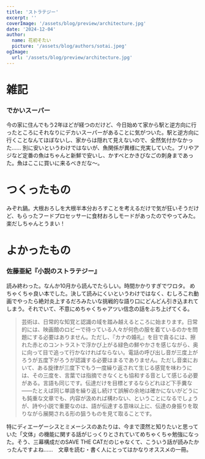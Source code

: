 ```yaml
---
title: 'ストラテジー'
excerpt: ''
coverImage: '/assets/blog/preview/architecture.jpg'
date: '2024-12-04'
author:
  name: 花初そたい
  picture: '/assets/blog/authors/sotai.jpeg'
ogImage:
  url: '/assets/blog/preview/architecture.jpg'
---
```

# 雑記
### でかいスーパー
今の家に住んでもう2年ほどが経つのだけど、今日始めて家から駅と逆方向に行ったところにそれなりにデカいスーパーがあることに気がついた。駅と逆方向に行くことなんてほぼないし、家からは隠れて見えないので、全然気付かなかった……
別に安いというわけではないが、魚関係が異様に充実していた。ブリやアジなど定番の魚はちゃんと新鮮で安いし、かすべとかきびなごの刺身まであった。魚はここに買いに来るべきだな～。

# つくったもの
みぞれ鍋。大根おろしを大根半本分おろすことを考えるだけで気が狂いそうだけど、もらったフードプロセッサーに食材おろしモードがあったのでやってみた。楽だしちゃんとうまい！

# よかったもの
### 佐藤亜紀『小説のストラテジー』
読み終わった。なんか10月から読んでたらしい。時間かかりすぎでワロタ。
めちゃくちゃ良い本でした。決して読みにくいというわけではなく、むしろこれ動画でやったら絶対炎上するだろみたいな挑戦的な語り口にどんどん引き込まれてしまう。それでいて、不意にめちゃくちゃアツい信念の話をぶち上げてくる。
> 芸術は、日常的な知覚と認識の域を踏み越えるところに始まります。日常的には、映画館のロビーで待っている人々が何色の服を着ているのかを問題にする必要はありません。ただし、『カナの婚礼』を目で貪るには、擦れた赤とのコントラストで浮かび上がる緑色の鮮やかさを感じながら、奥に向って目で追って行かなければならない。電話の呼び出し音が三度上がろうが五度下がろうが認識する必要はまるでありません。ただし音楽において、ある旋律が三度下でもう一度繰り返されて生じる感覚を味わうには、その三度を、言葉では指摘できなくとも協和する音として感じる必要がある。言語も同じです。伝達だけを目標とするならどれほど下手糞な――たとえば同じ単語を繰り返し続けて誤解の余地は確かにないがどうにも鈍重な文章でも、内容が汲めれば構わない、ということになるでしょうが、詩や小説で重要なのは、語が伝達する意味以上に、伝達の身振りを取りながら展開される形の狙うものを見て取ることです。

特にディエーゲーシスとミメーシスのあたりは、今まで漠然と知りたいと思っていた「文体」の機能に関する話がじっくりとされていてめちゃくちゃ勉強になった。そう、三幕構成だのSAVE THE CATだのじゃなくて、こういう話が読みたかったんですよね……　文章を読む・書く人にとってはかなりオススメの一冊。